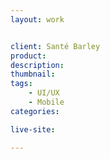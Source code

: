 ```yaml
---
layout: work


client: Santé Barley
product: 
description:
thumbnail: 
tags:
    - UI/UX
    - Mobile
categories:

live-site: 

---
```

